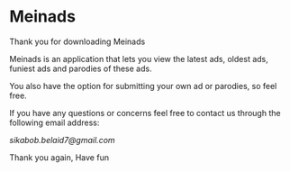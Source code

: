 # Meinads

Thank you for downloading Meinads

Meinads is an application that lets you view the latest ads, oldest ads, funiest ads and parodies of these ads.

You also have the option for submitting your own ad or parodies, so feel free.

If you have any questions or concerns feel free to contact us through the following email address:

_sikabob.belaid7@gmail.com_

Thank you again,
Have fun
